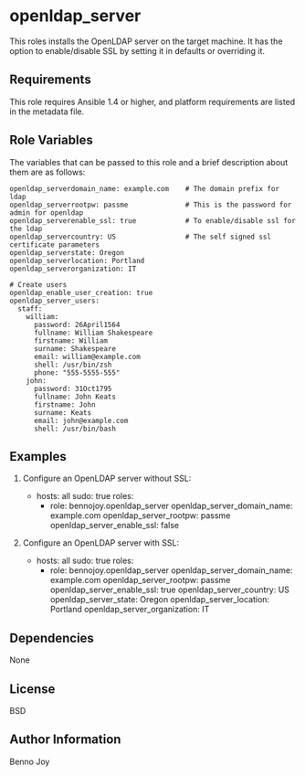 openldap_server
===============

This roles installs the OpenLDAP server on the target machine. It has the
option to enable/disable SSL by setting it in defaults or overriding it.

Requirements
------------

This role requires Ansible 1.4 or higher, and platform requirements are listed
in the metadata file.

Role Variables
--------------

The variables that can be passed to this role and a brief description about
them are as follows:

    openldap_serverdomain_name: example.com    # The domain prefix for ldap
    openldap_serverrootpw: passme              # This is the password for admin for openldap
    openldap_serverenable_ssl: true            # To enable/disable ssl for the ldap
    openldap_servercountry: US                 # The self signed ssl certificate parameters
    openldap_serverstate: Oregon
    openldap_serverlocation: Portland
    openldap_serverorganization: IT

    # Create users
    openldap_enable_user_creation: true
    openldap_server_users:
      staff:
        william:
          password: 26April1564
          fullname: William Shakespeare
          firstname: William
          surname: Shakespeare
          email: william@example.com
          shell: /usr/bin/zsh
          phone: "555-5555-555"
        john:
          password: 31Oct1795
          fullname: John Keats
          firstname: John
          surname: Keats
          email: john@example.com
          shell: /usr/bin/bash



Examples
--------

1) Configure an OpenLDAP server without SSL:

    - hosts: all
      sudo: true
      roles:
      - role: bennojoy.openldap_server
        openldap_server_domain_name: example.com
        openldap_server_rootpw: passme
        openldap_server_enable_ssl: false

2) Configure an OpenLDAP server with SSL:

    - hosts: all
      sudo: true
      roles:
      - role: bennojoy.openldap_server
        openldap_server_domain_name: example.com
        openldap_server_rootpw: passme
        openldap_server_enable_ssl: true
        openldap_server_country: US
        openldap_server_state: Oregon
        openldap_server_location: Portland
        openldap_server_organization: IT

Dependencies
------------

None

License
-------

BSD

Author Information
------------------

Benno Joy
